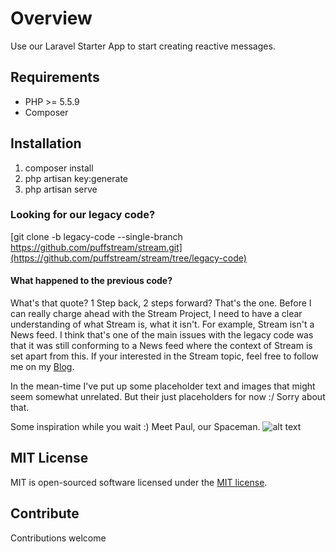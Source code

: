 # Overview #
Use our Laravel Starter App to start creating reactive messages. 

## Requirements ##
- PHP >= 5.5.9
- Composer

## Installation ##
1. composer install
2. php artisan key:generate
3. php artisan serve

### Looking for our legacy code? ###
[git clone -b legacy-code --single-branch https://github.com/puffstream/stream.git](https://github.com/puffstream/stream/tree/legacy-code)

#### What happened to the previous code? ####
What's that quote? 1 Step back, 2 steps forward? That's the one. Before I can really charge ahead with the Stream Project, I need to have a clear understanding of what Stream is, what it isn't. For example, Stream isn't a News feed. I think that's one of the main issues with the legacy code was that it was still conforming to a News feed where the context of Stream is set apart from this. If your interested in the Stream topic, feel free to follow me on my [Blog](https://streamwebcontent.wordpress.com/).

In the mean-time I've put up some placeholder text and images that might seem somewhat unrelated. But their just placeholders for now :/ Sorry about that.

Some inspiration while you wait :) Meet Paul, our Spaceman.
![alt text](screenshots/spaceman-helmet-banner.jpg "Spaceman Paul")

## MIT License ##
MIT is open-sourced software licensed under the [MIT license](https://opensource.org/licenses/MIT).

## Contribute ##
Contributions welcome